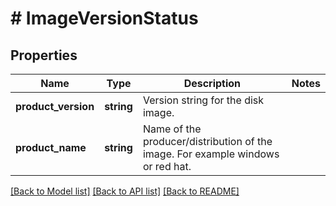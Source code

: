 # # ImageVersionStatus

## Properties

Name | Type | Description | Notes
------------ | ------------- | ------------- | -------------
**product_version** | **string** | Version string for the disk image. |
**product_name** | **string** | Name of the producer/distribution of the image. For example windows or red hat. |

[[Back to Model list]](../../README.md#models) [[Back to API list]](../../README.md#endpoints) [[Back to README]](../../README.md)

